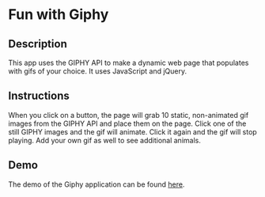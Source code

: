 # Fun with Giphy

## Description

This app uses the GIPHY API to make a dynamic web page that populates with gifs of your choice. It uses JavaScript and jQuery.

## Instructions

When you click on a button, the page will grab 10 static, non-animated gif images from the GIPHY API and place them on the page. Click one of the still GIPHY images and the gif will animate. Click it again and the gif will stop playing. Add your own gif as well to see additional animals.

## Demo

The demo of the Giphy application can be found [here](https://mharvey25.github.io/Giphy-/).